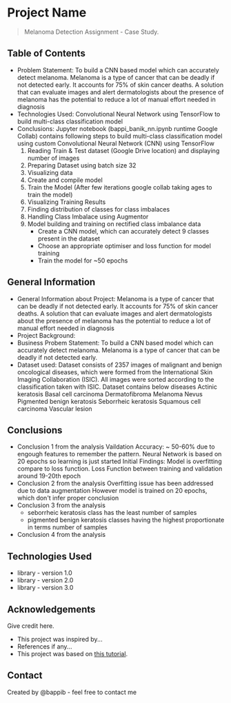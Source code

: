 # Project Name
> Melanoma Detection Assignment - Case Study.


## Table of Contents
* Problem Statement: To build a CNN based model which can accurately detect melanoma. Melanoma is a type of cancer that can be deadly if not detected early. It accounts for 75% of skin cancer deaths. A solution that can evaluate images and alert dermatologists about the presence of melanoma has the potential to reduce a lot of manual effort needed in diagnosis
* Technologies Used: Convolutional Neural Network using TensorFlow to build multi-class classification model 
* Conclusions: Jupyter notebook (bappi_banik_nn.ipynb runtime Google Collab) contains following steps to build  multi-class classification model using custom Convolutional Neural Network (CNN) using TensorFlow
    1. Reading Train & Test dataset (Google Drive location) and displaying number of images 
    2. Preparing Dataset using batch size 32
    3. Visualizing data
    4. Create and compile model
    5. Train the Model (After few iterations google collab taking ages to train the model)
    6. Visualizing Training Results 
    7. Finding distribution of classes for class imbalaces 
    8. Handling Class Imbalace using Augmentor 
    9. Model building and training on rectified class imbalance data
        -  Create a CNN model, which can accurately detect 9 classes present in the dataset
        -  Choose an appropriate optimiser and loss function for model training
        -  Train the model for ~50 epochs
        


<!-- You can include any other section that is pertinent to your problem -->

## General Information
- General Information about Project: Melanoma is a type of cancer that can be deadly if not detected early. It accounts for 75% of skin cancer deaths. A solution that can evaluate images and alert dermatologists about the presence of melanoma has the potential to reduce a lot of manual effort needed in diagnosis
- Project Background: 
- Business Probem Statement: To build a CNN based model which can accurately detect melanoma. Melanoma is a type of cancer that can be deadly if not detected early.
- Dataset used: Dataset consists of 2357 images of malignant and benign oncological diseases, which were formed from the International Skin Imaging Collaboration (ISIC). All images were sorted according to the classification taken with ISIC.
    Dataset contains below diseases
    Actinic keratosis
    Basal cell carcinoma
    Dermatofibroma
    Melanoma
    Nevus
    Pigmented benign keratosis
    Seborrheic keratosis
    Squamous cell carcinoma
    Vascular lesion

<!-- You don't have to answer all the questions - just the ones relevant to your project. -->

## Conclusions
- Conclusion 1 from the analysis
Vaildation Accuracy: ~ 50-60% due to engough features to remember the pattern. Neural Network is based on 20 epochs so learning is just started
Initial Findings: Model is overfitting compare to loss function. Loss Function between training and validation around 19-20th epoch
- Conclusion 2 from the analysis
Overfitting issue has been addressed due to data augmentation
However model is trained on 20 epochs, which don't infer proper conclusion
- Conclusion 3 from the analysis
    - seborrheic keratosis class has the least number of samples
    - pigmented benign keratosis classes having the highest proportionate in terms number of samples
- Conclusion 4 from the analysis

<!-- You don't have to answer all the questions - just the ones relevant to your project. -->


## Technologies Used
- library - version 1.0
- library - version 2.0
- library - version 3.0

<!-- As the libraries versions keep on changing, it is recommended to mention the version of library used in this project -->

## Acknowledgements
Give credit here.
- This project was inspired by...
- References if any...
- This project was based on [this tutorial](https://www.example.com).


## Contact
Created by @bappib - feel free to contact me


<!-- Optional -->
<!-- ## License -->
<!-- This project is open source and available under the [... License](). -->

<!-- You don't have to include all sections - just the one's relevant to your project -->